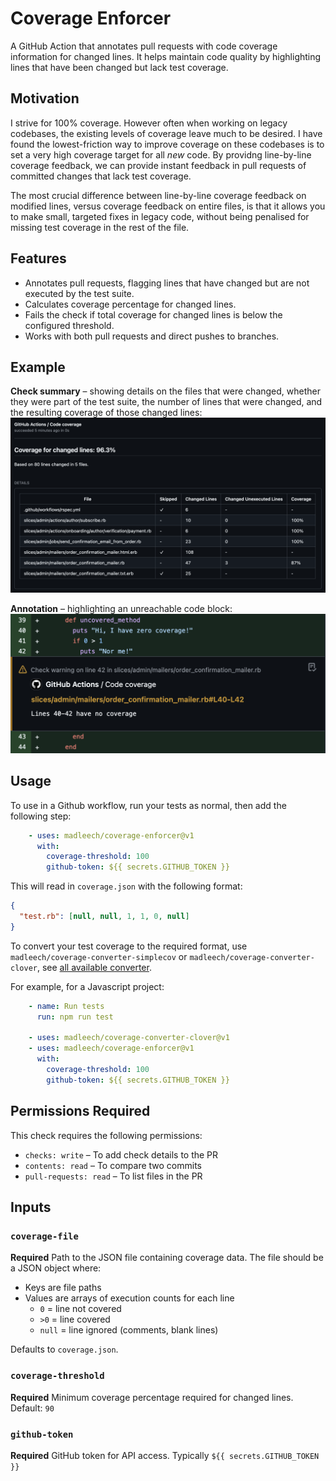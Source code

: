# Coverage Enforcer

A GitHub Action that annotates pull requests with code coverage information for changed lines. It helps maintain code quality by highlighting lines that have been changed but lack test coverage.

## Motivation

I strive for 100% coverage. However often when working on legacy codebases, the existing levels of coverage leave much to be desired. I have found the lowest-friction way to improve coverage on these codebases is to set a very high coverage target for all _new_ code. By providng line-by-line coverage feedback, we can provide instant feedback in pull requests of committed changes that lack test coverage.

The most crucial difference between line-by-line coverage feedback on modified lines, versus coverage feedback on entire files, is that it allows you to make small, targeted fixes in legacy code, without being penalised for missing test coverage in the rest of the file.

## Features

- Annotates pull requests, flagging lines that have changed but are not executed by the test suite.
- Calculates coverage percentage for changed lines.
- Fails the check if total coverage for changed lines is below the configured threshold.
- Works with both pull requests and direct pushes to branches.

## Example

**Check summary** – showing details on the files that were changed, whether they were part of the test suite, the number of lines that were changed, and the resulting coverage of those changed lines:
![Check summary](https://github.com/madleech/coverage-enforcer/blob/master/doc/check-summary.png?raw=true)

**Annotation** – highlighting an unreachable code block:
![Check summary](https://github.com/madleech/coverage-enforcer/blob/master/doc/annotation.png?raw=true)

## Usage

To use in a Github workflow, run your tests as normal, then add the following step:
```yaml
    - uses: madleech/coverage-enforcer@v1
      with:
        coverage-threshold: 100
        github-token: ${{ secrets.GITHUB_TOKEN }}
```

This will read in `coverage.json` with the following format:
```json
{
  "test.rb": [null, null, 1, 1, 0, null]
}
```

To convert your test coverage to the required format, use `madleech/coverage-converter-simplecov` or `madleech/coverage-converter-clover`, see [all available converter](https://github.com/madleech?tab=repositories&q=coverage-converter).

For example, for a Javascript project:
```yaml
    - name: Run tests
      run: npm run test

    - uses: madleech/coverage-converter-clover@v1
    - uses: madleech/coverage-enforcer@v1
      with:
        coverage-threshold: 100
        github-token: ${{ secrets.GITHUB_TOKEN }}
```

## Permissions Required

This check requires the following permissions:

* `checks: write` – To add check details to the PR
* `contents: read` – To compare two commits
* `pull-requests: read` – To list files in the PR

## Inputs

### `coverage-file`

**Required** Path to the JSON file containing coverage data. The file should be a JSON object where:
- Keys are file paths
- Values are arrays of execution counts for each line
  - `0` = line not covered
  - `>0` = line covered
  - `null` = line ignored (comments, blank lines)

Defaults to `coverage.json`.

### `coverage-threshold`

**Required** Minimum coverage percentage required for changed lines. Default: `90`

### `github-token`

**Required** GitHub token for API access. Typically `${{ secrets.GITHUB_TOKEN }}`
